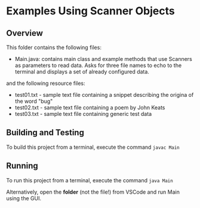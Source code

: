 # Examples Using Scanner Objects

## Overview

This folder contains the following files:

- Main.java: contains main class and example methods that use Scanners as parameters to read data.  Asks for three file names to echo to the terminal and displays a set of already configured data.

and the following resource files:

- test01.txt - sample text file containing a snippet describing the origina of the word "bug"
- test02.txt - sample text file containing a poem by John Keats
- test03.txt - sample text file containing generic test data



## Building and Testing
To build this project from a terminal, execute the command
`javac Main`


## Running
To run this project from a terminal, execute the command
`java Main`


Alternatively, open the **folder** (not the file!) from VSCode and run Main using the GUI.
